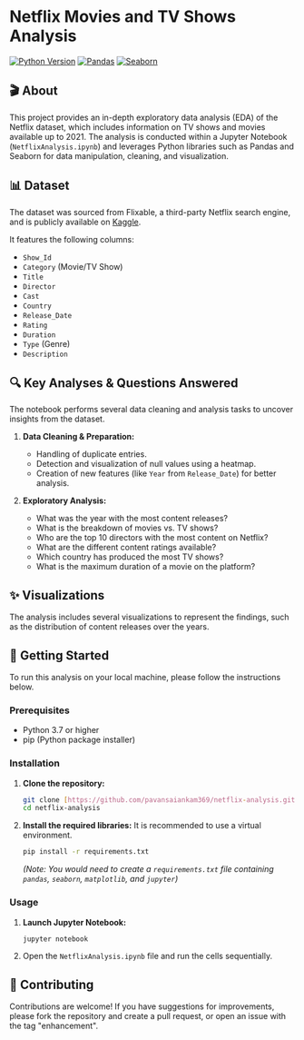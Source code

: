 # Netflix Movies and TV Shows Analysis

[![Python Version](https://img.shields.io/badge/Python-3.9+-blue.svg)](https://www.python.org/downloads/)
[![Pandas](https://img.shields.io/badge/Pandas-1.3.3-blue)](https://pandas.pydata.org/)
[![Seaborn](https://img.shields.io/badge/Seaborn-0.11.2-blue)](https://seaborn.pydata.org/)

## 🎬 About

This project provides an in-depth exploratory data analysis (EDA) of the Netflix dataset, which includes information on TV shows and movies available up to 2021. The analysis is conducted within a Jupyter Notebook (`NetflixAnalysis.ipynb`) and leverages Python libraries such as Pandas and Seaborn for data manipulation, cleaning, and visualization.

## 📊 Dataset

The dataset was sourced from Flixable, a third-party Netflix search engine, and is publicly available on [Kaggle](https://www.kaggle.com/datasets/shivamb/netflix-shows).

It features the following columns:

* `Show_Id`
* `Category` (Movie/TV Show)
* `Title`
* `Director`
* `Cast`
* `Country`
* `Release_Date`
* `Rating`
* `Duration`
* `Type` (Genre)
* `Description`

## 🔍 Key Analyses & Questions Answered

The notebook performs several data cleaning and analysis tasks to uncover insights from the dataset.

1.  **Data Cleaning & Preparation:**
    * Handling of duplicate entries.
    * Detection and visualization of null values using a heatmap.
    * Creation of new features (like `Year` from `Release_Date`) for better analysis.

2.  **Exploratory Analysis:**
    * What was the year with the most content releases?
    * What is the breakdown of movies vs. TV shows?
    * Who are the top 10 directors with the most content on Netflix?
    * What are the different content ratings available?
    * Which country has produced the most TV shows?
    * What is the maximum duration of a movie on the platform?

## ✨ Visualizations

The analysis includes several visualizations to represent the findings, such as the distribution of content releases over the years.



## 🚀 Getting Started

To run this analysis on your local machine, please follow the instructions below.

### Prerequisites

* Python 3.7 or higher
* pip (Python package installer)

### Installation

1.  **Clone the repository:**
    ```bash
    git clone [https://github.com/pavansaiankam369/netflix-analysis.git](https://github.com/pavansaiankam369/netflix-analysis.git)
    cd netflix-analysis
    ```

2.  **Install the required libraries:**
    It is recommended to use a virtual environment.
    ```bash
    pip install -r requirements.txt
    ```
    *(Note: You would need to create a `requirements.txt` file containing `pandas`, `seaborn`, `matplotlib`, and `jupyter`)*

### Usage

1.  **Launch Jupyter Notebook:**
    ```bash
    jupyter notebook
    ```

2.  Open the `NetflixAnalysis.ipynb` file and run the cells sequentially.

## 🤝 Contributing

Contributions are welcome! If you have suggestions for improvements, please fork the repository and create a pull request, or open an issue with the tag "enhancement".

